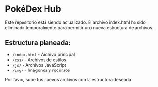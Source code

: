 # PokéDex Hub

Este repositorio está siendo actualizado. El archivo index.html ha sido eliminado temporalmente para permitir una nueva estructura de archivos.

## Estructura planeada:
- `/index.html` - Archivo principal
- `/css/` - Archivos de estilos
- `/js/` - Archivos JavaScript
- `/img/` - Imágenes y recursos

Por favor, sube tus nuevos archivos con la estructura deseada.